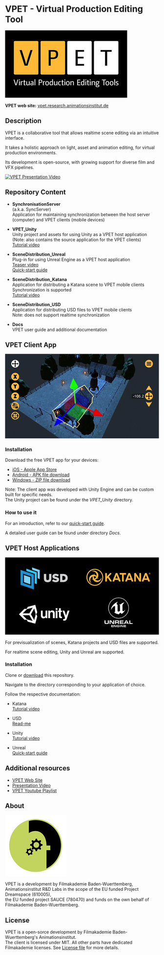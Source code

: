 # VPET - Virtual Production Editing Tool

![VPET](.doc/img/main/vpet_logo.jpg)

**VPET web site:** [vpet.research.animationsinstitut.de](http://vpet.research.animationsinstitut.de)



## Description

VPET is a collaborative tool that allows realtime scene editing via an intuitive interface.

It takes a holistic approach on light, asset and animation editing, for virtual production environments.

Its development is open-source, with growing support for diverse film and VFX pipelines.

[![VPET Presentation Video](http://img.youtube.com/vi/6FssNOPKcnc/0.jpg)](https://youtu.be/6FssNOPKcnc "VPET Presentation Video")



## Repository Content

- **SynchronisationServer**  
(a.k.a. SyncServer)  
Application for maintaining synchronization between the host server (computer) and VPET clients (mobile devices)  
<!--[Quick intro]()-->

- **VPET_Unity**  
Unity project and assets for using Unity as a VPET host application  
(Note: also contains the source application for the VPET clients)  
[Tutorial video](https://youtu.be/XlwlEHVnbbI?list=PLFSxFMrrXJM4PNNejIBy3ztEnA0xYLBwl)

- **SceneDistribution_Unreal**  
Plug-in for using Unreal Engine as a VPET host application  
[Teaser video](https://youtu.be/ROlDiYnoEPc?list=PLFSxFMrrXJM4PNNejIBy3ztEnA0xYLBwl)  
[Quick-start guide](.doc/VPET_Unreal_Quickstart.md)

- **SceneDistribution_Katana**  
Application for distributing a Katana scene to VPET mobile clients  
Synchronization is supported  
[Tutorial video](https://youtu.be/z3BAYGiIeC8?list=PLFSxFMrrXJM4PNNejIBy3ztEnA0xYLBwl)

- **SceneDistribution_USD**  
Application for distributing USD files to VPET mobile clients  
Note: does not support realtime synchronization  

- **Docs**  
VPET user guide and additional documentation  



## VPET Client App

![VPET Client](.doc/img/main/vpet_client.gif)

### Installation

Download the free VPET app for your devices:

* [iOS - Apple App Store](https://apps.apple.com/de/app/vpet/id1374394388)
* [Android - APK file download](https://degas.filmakademie.de/nextcloud/index.php/s/6P2bLkpEjjKdZeC)
* [Windows - ZIP file download](https://apps.apple.com/de/app/vpet/id1374394388)

Note: The client app was developed with Unity Engine and can be custom built for specific needs.  
The Unity project can be found under the *VPET_Unity* directory.

### How to use it

For an introduction, refer to our [quick-start guide](.doc/VPET_Client_Quickstart.md).

A detailed user guide can be found under directory *Docs*. 



## VPET Host Applications

![VPET Hosts](.doc/img/main/support_logos.jpg)

For previsualization of scenes, Katana projects and USD files are supported.

For realtime scene editing, Unity and Unreal are supported.

### Installation

Clone or [download](https://github.com/FilmakademieRnd/VPET/archive/master.zip) this repository.

Navigate to the directory corresponding to your application of choice.

Follow the respective documentation:

- Katana  
[Tutorial video](https://youtu.be/z3BAYGiIeC8?list=PLFSxFMrrXJM4PNNejIBy3ztEnA0xYLBwl)

- USD  
[Read-me](SceneDistribution_USD)

- Unity  
[Tutorial video](https://youtu.be/XlwlEHVnbbI?list=PLFSxFMrrXJM4PNNejIBy3ztEnA0xYLBwl)

- Unreal  
[Quick-start guide](.doc/VPET_Unreal_Quickstart.md)



## Additional resources

* [VPET Web Site](https://animationsinstitut.de/en/research/tools/vpet)
* [Presentation Video](https://youtu.be/6FssNOPKcnc)
* [VPET Youtube Playlist](https://www.youtube.com/embed/videoseries?list=PLFSxFMrrXJM4PNNejIBy3ztEnA0xYLBwl)



## About

![Animationsinstitut R&D](.doc/img/main/logo_rnd.jpg)

VPET is a development by Filmakademie Baden-Wuerttemberg, Animationsinstitut R&D Labs in the scope of the EU funded Project Dreamspace (610005),  
the EU funded project  SAUCE (780470) and funds on the own behalf of Filmakademie Baden-Wuerttemberg.



## License
VPET is a open-sorce development by Filmakademie Baden-Wuerttemberg's Animationsinstitut.  
The client is licensed under MIT. All other parts have dedicated Filmakademie licenses. See [License file](LICENSE.TXT) for more details.